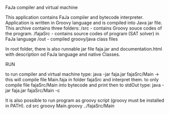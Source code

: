 FaJa compiler and virtual machine

This application contains FaJa compiler and bytecode interpreter. Application is written in Groovy language and is
compiled into Java jar file. This archive contains three folders:
  /src - contains Groovy souce codes of the program.
  /fajaSrc - contains source codes of program (SAT solver) in FaJa language
  /out - compiled groovy/java class files

In root folder, there is also runnable jar file faja.jar and documentation.html with description od FaJa language and native Classes.

RUN

to run compiler and virtual machine type:
  java -jar faja.jar fajaSrc/Main 
  -> this will compile file Main.faja in folder fajaSrc and interpret them.
to only compile file fajaSrc/Main into bytecode and print then to stdOut type:
  java -jar faja.jar fajaSrc/Main -c
  
It is also possible to run program as groovy script (groovy must be installed in PATH). 
  cd src
  groovy Main.groovy ../fajaSrc/Main
